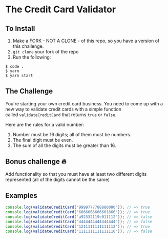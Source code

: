 # The Credit Card Validator

## To Install

1. Make a FORK - NOT A CLONE - of this repo, so you have a version of this challenge.
2. `git clone` your fork of the repo
3. Run the following:

```
$ code .
$ yarn
$ yarn start
```

## The Challenge

You're starting your own credit card business. You need to come up with a new way to validate credit cards with a simple function called `validateCreditCard` that returns `true` or `false`.

Here are the rules for a valid number:

1. Number must be 16 digits; all of them must be numbers.
2. The final digit must be even.
3. The sum of all the digits must be greater than 16.

## Bonus challenge 🔥

Add functionality so that you must have at least two different digits represented (all of the digits cannot be the same)

## Examples

```js
console.log(validateCreditCard("9999777788880000")); // => true
console.log(validateCreditCard("6666666666661666")); // => true
console.log(validateCreditCard("a92332119c011112")); // => false
console.log(validateCreditCard("4444444444444444")); // => false
console.log(validateCreditCard("1211111111111112")); // => true
console.log(validateCreditCard("1111111111111110")); // => false
```
